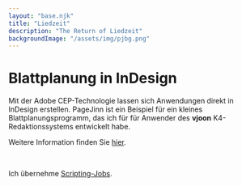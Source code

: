 ```yaml
---
layout: "base.njk"
title: "Liedzeit"
description: "The Return of Liedzeit"
backgroundImage: "/assets/img/pjbg.png"
---
```


# Blattplanung in InDesign

Mit der Adobe CEP-Technologie lassen sich Anwendungen direkt in InDesign erstellen. PageJinn ist ein Beispiel für ein kleines Blattplanungsprogramm, das ich für für Anwender des **vjoon** K4-Redaktionssystems entwickelt habe.

Weitere Information finden Sie  [hier](https://pagejinn.netlify.app/).


<br>


Ich übernehme <a href="/contact">Scripting-Jobs</a>.

<!--<p>Wie sagt JG so schön: Willkommen, Bienvenue, Welcome!</p>
<p>Vor fast zwanzig Jahren gab es schon einmal eine Liedzeit Homepage.
Aber für eine Privatperson, die nichts zu verkaufen hat, weder materiell, noch irgendwie ideell ist sowas ja irgendwie albern.
Und so wurde die Seite eingestellt, und stattdessen fing ich 2005 einen Blog auf LiveJournal an.</p>
<p>Und den nannte ich Levities. Weil auch darin nichts Tiefsinniges vorkommen sollte.</p>
<p>Nun drehe ich das Rad zurück und stelle meine neue Homepage vor. Einerseits, um neue technische Möglichkeiten kennenzulernen und zu nutzen, andererseits aber auch, weil auf LJ seit einiger Zeit nicht nur zuviel, sondern auch noch besonders hässliche Werbung geschaltet wird.</p>
<p>Zu den eingesetzten technischen Werkzeugen vielleicht demnächst mehr.</p>
<p>-- Happy Reading!</p>-->



